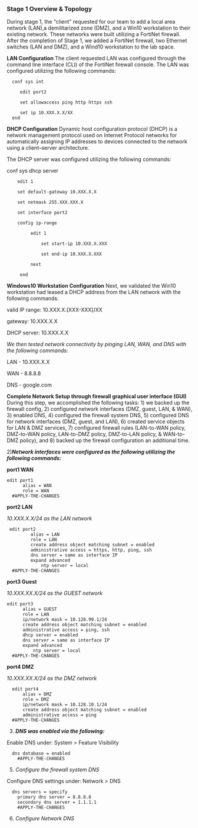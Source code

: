 ### Stage 1 Overview & Topology

During stage 1, the "client" requested for our team to add a local area network (LAN),a demilitarized zone (DMZ), and a Win10 workstation to their existing network. These networks were built utilizing a FortiNet firewall. After the completion of Stage 1, we added a FortiNet firewall, two Ethernet switches (LAN and DMZ), and a Wind10 workstation to the lab space.

**LAN Configuration**
The client requested LAN was configured through the command line interface (CLI) of the FortiNet firewall console. 
The LAN was configured utilizing the following commands:

      conf sys int 

         edit port2

         set allowaccess ping http https ssh

         set ip 10.XXX.X.X/XX 
      end

**DHCP Configuration**
Dynamic host configuration protocol (DHCP) is a network management protocol used on Internet Protocol networks for automatically assigning IP addresses to devices connected to the network using a client–server architecture.

The DHCP server was configured utilizing the following commands:

conf sys dhcp server 
    
        edit 1
       
        set default-gateway 10.XXX.X.X 
        
        set netmask 255.XXX.XXX.X
       
        set interface port2
        
        config ip-range
             
             edit 1
                
                 set start-ip 10.XXX.X.XXX 
                 
                 set end-ip 10.XXX.X.XXX
            
             next 
         
         end

**Windows10 Workstation Configuration**
Next, we validated the Win10 workstation had leased a DHCP address from the LAN network with the following commands:

valid IP range: 10.XXX.X.[XXX-XXX]/XX 

gateway: 10.XXX.X.X

DHCP server: 10.XXX.X.X

*We then tested network connectivity by pinging LAN, WAN, and DNS with the following commands:*

LAN - 10.XXX.X.X 

WAN - 8.8.8.8 

DNS - google.com


**Complete Network Setup through firewall graphical user interface (GUI)**
During this step, we accomplished the following tasks: 1) we backed up the firewall config, 2) configured network interfaces (DMZ, guest, LAN, & WAN), 3) enabled DNS, 4) configured the firewall system DNS, 5) configured DNS for network interfaces (DMZ, guest, and LAN), 6) created service objects for LAN & DMZ services, 7) configured firewall rules (LAN-to-WAN policy, DMZ-to-WAN policy, LAN-to-DMZ policy, DMZ-to-LAN policy, & WAN-to-DMZ policy), and 8) backed up the firewall configuration an additional time. 

2)***Network interfaces were configured as the following utilizing the following commands:***

**port1 WAN**

    edit port1
          alias = WAN
          role = WAN
      #APPLY-THE-CHANGES

**port2 LAN**

*10.XXX.X.X/24 as the LAN network* 

     edit port2
             alias = LAN
             role = LAN
             create address object matching subnet = enabled
             administrative access = https, http, ping, ssh
             dns server = same as interface IP
             expand advanced
                 ntp server = local
      #APPLY-THE-CHANGES

**port3 Guest**

*10.XXX.XX.X/24 as the GUEST network* 
 
    edit port3
          alias = GUEST
          role = LAN
          ip/network mask = 10.128.99.1/24
          create address object matching subnet = enabled
          administrative access = ping, ssh
          dhcp server = enabled
          dns server = same as interface IP
          expand advanced
              ntp server = local
      #APPLY-THE-CHANGES

**port4 DMZ**

*10.XXX.XX.X/24 as the DMZ network*

      edit port4
          alias = DMZ
          role = DMZ
          ip/network mask = 10.128.10.1/24
          create address object matching subnet = enabled
          administrative access = ping
      #APPLY-THE-CHANGES

3) ***DNS was enabled via the following:***
   
Enable DNS under: System > Feature Visibility

      dns database = enabled
        #APPLY-THE-CHANGES

5) *Configure the firewall system DNS*
   
Configure DNS settings under: Network > DNS

      dns servers = specify
        primary dns server = 8.8.8.8
        secondary dns server = 1.1.1.1
        #APPLY-THE-CHANGES

6) *Configure Network DNS*



